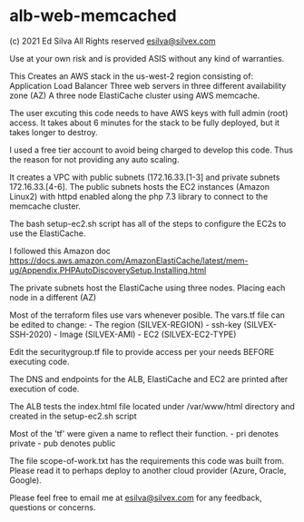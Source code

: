 # alb-web-memcached

(c) 2021 Ed Silva
All Rights reserved
esilva@silvex.com

Use at your own risk and is provided ASIS without any kind of warranties. 

This Creates an AWS stack in the us-west-2 region consisting of: 
    Application Load Balancer
    Three web servers in three different availability zone (AZ)
    A three node ElastiCache cluster using AWS memcache. 

The user excuting this code needs to have AWS keys with full admin (root) access.
It takes about 6 minutes for the stack to be fully deployed, but it takes longer to destroy.

I used a free tier account to avoid being charged to develop this code.
Thus the reason for not providing any auto scaling.

It creates a VPC with public subnets (172.16.33.[1-3] and private subnets 172.16.33.[4-6].
  The public subnets hosts the EC2 instances (Amazon Linux2) with httpd enabled along 
  the php 7.3 library to connect to the memcache cluster.
  
  The bash setup-ec2.sh script has all of the steps to configure the EC2s to use the ElastiCache.
  
  I followed this Amazon doc https://docs.aws.amazon.com/AmazonElastiCache/latest/mem-ug/Appendix.PHPAutoDiscoverySetup.Installing.html

  The private subnets host the ElastiCache using three nodes. Placing each node
  in a different (AZ)
  
  Most of the terraform files use vars whenever posible.
    The vars.tf file can be edited to change:
     - The region (SILVEX-REGION)
     - ssh-key (SILVEX-SSH-2020)
     - Image (SILVEX-AMI)
     - EC2 (SILVEX-EC2-TYPE)
     
  Edit the securitygroup.tf file to provide access per your needs BEFORE executing code.
    
  The DNS and endpoints for the ALB, ElastiCache and EC2 are printed after execution of code.
  
  The ALB tests the index.html file located under /var/www/html directory and created in the setup-ec2.sh script
  
  Most of the 'tf' were given a name to reflect their function.
    - pri denotes private
    - pub denotes public
  
  The file scope-of-work.txt has the requirements this code was built from.
  Please read it to perhaps deploy to another cloud provider (Azure, Oracle, Google).
  
Please feel free to email me at esilva@silvex.com for any feedback, questions or concerns.

